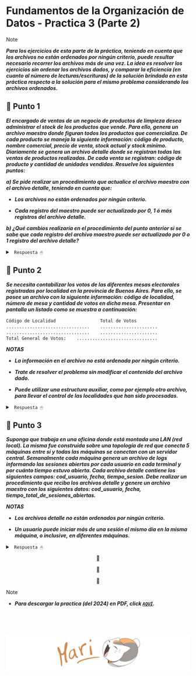 # Fundamentos de la Organización de Datos - Practica 3 (Parte 2)

>[!NOTE]
>
>***Para los ejercicios de esta parte de la práctica, teniendo en cuenta que los archivos no están ordenados por ningún criterio, puede resultar necesario recorrer los archivos más de una vez. La idea es resolver los ejercicios sin ordenar los archivos dados, y comparar la eficiencia (en cuanto al número de lecturas/escrituras) de la solución brindada en esta práctica respecto a la solución para el mismo problema considerando los archivos ordenados.***

## 🔵 Punto 1

***El encargado de ventas de un negocio de productos de limpieza desea administrar el stock de los productos que vende. Para ello, genera un archivo maestro donde figuran todos los productos que comercializa. De cada producto se maneja la siguiente información: código de producto, nombre comercial, precio de venta, stock actual y stock mínimo. Diariamente se genera un archivo detalle donde se registran todas las ventas de productos realizadas. De cada venta se registran: código de producto y cantidad de unidades vendidas. Resuelve los siguientes puntos:***

***a) Se pide realizar un procedimiento que actualice el archivo maestro con el archivo detalle, teniendo en cuenta que:***

* ***Los archivos no están ordenados por ningún criterio.***

* ***Cada registro del maestro puede ser actualizado por 0, 1 ó más registros del archivo detalle.***

***b) ¿Qué cambios realizaría en el procedimiento del punto anterior si se sabe que cada registro del archivo maestro puede ser actualizado por 0 o 1 registro del archivo detalle?***

<details><summary> <code> Respuesta 🖱 </code></summary><br>

~~~

~~~

</details>

## 🔵 Punto 2

***Se necesita contabilizar los votos de las diferentes mesas electorales registradas por localidad en la provincia de Buenos Aires. Para ello, se posee un archivo con la siguiente información: código de localidad, número de mesa y cantidad de votos en dicha mesa. Presentar en pantalla un listado como se muestra a continuación:***

~~~
Código de Localidad                 Total de Votos
................................    ......................
................................    ......................
Total General de Votos:    ...............................         
~~~

***NOTAS***

* ***La información en el archivo no está ordenada por ningún criterio.***

* ***Trate de resolver el problema sin modificar el contenido del archivo dado.***

* ***Puede utilizar una estructura auxiliar, como por ejemplo otro archivo, para llevar el control de las localidades que han sido procesadas.***

<details><summary> <code> Respuesta 🖱 </code></summary><br>

~~~

~~~

</details>

## 🔵 Punto 3

***Suponga que trabaja en una oficina donde está montada una LAN (red local). La misma fue construida sobre una topología de red que conecta 5 máquinas entre sí y todas las máquinas se conectan con un servidor central. Semanalmente cada máquina genera un archivo de logs informando las sesiones abiertas por cada usuario en cada terminal y por cuánto tiempo estuvo abierta. Cada archivo detalle contiene los siguientes campos: cod_usuario, fecha, tiempo_sesion. Debe realizar un procedimiento que reciba los archivos detalle y genere un archivo maestro con los siguientes datos: cod_usuario, fecha, tiempo_total_de_sesiones_abiertas.***

***NOTAS***

* ***Los archivos detalle no están ordenados por ningún criterio.***

* ***Un usuario puede iniciar más de una sesión el mismo día en la misma máquina, o inclusive, en diferentes máquinas.***

<details><summary> <code> Respuesta 🖱 </code></summary><br>

~~~

~~~

</details>

<p align=center>🔵</p>
<p align=center>🔵</p>
<p align=center>🔵</p>

>[!NOTE]
>
> * ***Para descargar la practica (del 2024) en PDF, click [<code>AQUÍ</code>](https://drive.google.com/file/d/1SQitB1Q9bsS3azl4tFKMQryw7hZCEiFR/view?usp=sharing).***


<br>
<br>
<br>


<p><img align="center" src="https://github.com/Marimari2342/Marimari2342/blob/main/firmagith.png" alt="marigit"/></p>